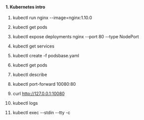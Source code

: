 #### 1. Kubernetes intro

1. kubectl run nginx --image=nginx:1.10.0

2. kubectl get pods

3. kubectl expose deployments nginx --port 80 --type NodePort

4. kubectl get services

5. kubectl create -f podsbase.yaml

6. kubectl get pods

7. kubectl describe <podname>

8. kubectl port-forward <podname> 10080:80

9. curl http://127.0.0.1:10080

10. kubectl logs <podname>

11. kubectl exec <podname> --stdin --tty -c <podname>
